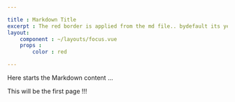 ```yaml
---

title : Markdown Title
excerpt : The red border is applied from the md file.. bydefault its yellow !!
layout: 
    component : ~/layouts/focus.vue
    props :
        color : red

---
```


Here starts the Markdown content ...

This will be the first page !!!

<slot name="ad" />
